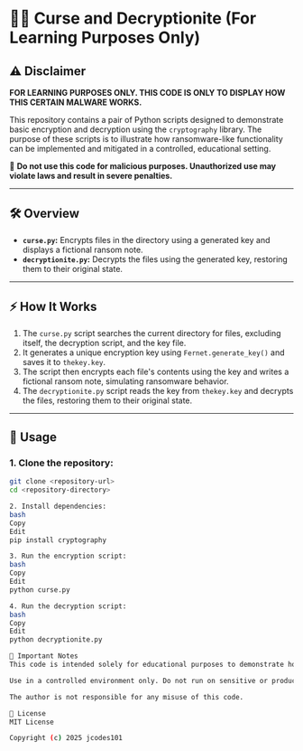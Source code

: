 # 🧙‍♂️ Curse and Decryptionite (For Learning Purposes Only)

## ⚠️ Disclaimer

**FOR LEARNING PURPOSES ONLY. THIS CODE IS ONLY TO DISPLAY HOW THIS CERTAIN MALWARE WORKS.**

This repository contains a pair of Python scripts designed to demonstrate basic encryption and decryption using the `cryptography` library. The purpose of these scripts is to illustrate how ransomware-like functionality can be implemented and mitigated in a controlled, educational setting.

🚫 **Do not use this code for malicious purposes. Unauthorized use may violate laws and result in severe penalties.**

---

## 🛠️ Overview

- **`curse.py`:** Encrypts files in the directory using a generated key and displays a fictional ransom note.  
- **`decryptionite.py`:** Decrypts the files using the generated key, restoring them to their original state.

---

## ⚡ How It Works

1. The `curse.py` script searches the current directory for files, excluding itself, the decryption script, and the key file.  
2. It generates a unique encryption key using `Fernet.generate_key()` and saves it to `thekey.key`.  
3. The script then encrypts each file's contents using the key and writes a fictional ransom note, simulating ransomware behavior.  
4. The `decryptionite.py` script reads the key from `thekey.key` and decrypts the files, restoring them to their original state.

---

## 🚀 Usage

### 1. Clone the repository:
```bash
git clone <repository-url>
cd <repository-directory>

2. Install dependencies:
bash
Copy
Edit
pip install cryptography

3. Run the encryption script:
bash
Copy
Edit
python curse.py

4. Run the decryption script:
bash
Copy
Edit
python decryptionite.py

🛑 Important Notes
This code is intended solely for educational purposes to demonstrate how ransomware functions at a basic level.

Use in a controlled environment only. Do not run on sensitive or production data.

The author is not responsible for any misuse of this code.

📜 License
MIT License

Copyright (c) 2025 jcodes101
